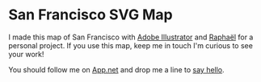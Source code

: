 # San Francisco SVG Map

I made this map of San Francisco with [Adobe Illustrator](http://www.adobe.com/products/illustrator.html) and [Raphaël](http://raphaeljs.com) for a personal project.
If you use this map, keep me in touch I'm curious to see your work!

You should follow me on [App.net](https://alpha.app.net/superhugo) and drop me a line to [say hello](mailto:hello@hugo.io?subject=Hello).

